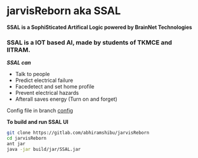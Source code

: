 # jarvisReborn aka SSAL
<b>SSAL is a SophiSticated Artifical Logic powered by BrainNet Technologies</b>
<h3>SSAL is a IOT based AI, made by students of TKMCE and IITRAM.
</h3>
<i><b>SSAL can</i></b>
<ul>
<li>Talk to people</li>
<li>Predict electrical failure</li>
<li>Facedetect and set home profile </li>
<li>Prevent electrical hazards</li>
<li>Afterall saves energy (Turn on and forget)</li>
</ul>
Config file in branch <a href="'https://gitlab.com/ABHIRAMSHIBU/jarvisReborn.git/">config</a>





**To build and run SSAL UI**

```bash
git clone https://gitlab.com/abhiramshibu/jarvisReborn
cd jarvisReborn
ant jar
java -jar build/jar/SSAL.jar
```

 

